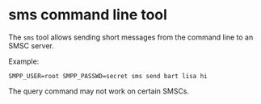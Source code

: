 # sms command line tool

The `sms` tool allows sending short messages from the command line to
an SMSC server.

Example:

	SMPP_USER=root SMPP_PASSWD=secret sms send bart lisa hi

The query command may not work on certain SMSCs.
